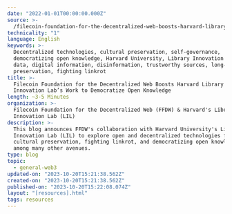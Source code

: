 ```yaml
---
date: "2022-01-01T00:00:00.000Z"
source: >-
  /filecoin-foundation-for-the-decentralized-web-boosts-harvard-library-innovation-lab-s-work-to-democratize-open-knowledge/
technicality: "1"
language: English
keywords: >-
  Decentralized technologies, cultural preservation, self-governance,
  democratizing open knowledge, Harvard University, Library Innovation Lab, open
  data, digital information, disinformation, trustworthy sources, long-term
  preservation, fighting linkrot
title: >-
  Filecoin Foundation for the Decentralized Web Boosts Harvard Library
  Innovation Lab’s Work to Democratize Open Knowledge
length: ~3-5 Minutes
organization: >-
  Filecoin Foundation for the Decentralized Web (FFDW) & Harvard's Library
  Innovation Lab (LIL)
description: >-
  This blog announces FFDW's collaboration with Harvard University's Library
  Innovation Lab (LIL) to explore open and decentralized technologies for
  cultural preservation, fighting linkrot, and democratizing open knowledge
  among many other avenues.
type: blog
topic:
  - general-web3
updated-on: "2023-10-20T15:21:38.562Z"
created-on: "2023-10-20T15:21:38.562Z"
published-on: "2023-10-20T15:22:08.074Z"
layout: "[resources].html"
tags: resources
---
```


